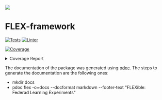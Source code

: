 ![](https://twemoji.maxcdn.com/v/latest/72x72/1f938.png)

# FLEX-framework

[![Tests](https://github.com/FLEXible-FL/FLEX-framework/actions/workflows/pytest.yml/badge.svg)](https://github.com/FLEXible-FL/FLEX-framework/actions/workflows/pytest.yml)
[![Linter](https://github.com/FLEXible-FL/FLEX-framework/actions/workflows/trunk.yml/badge.svg)](https://github.com/FLEXible-FL/FLEX-framework/actions/workflows/trunk.yml)
<!-- Pytest Coverage Comment:Begin -->
<a href="https://github.com/FLEXible-FL/FLEX-framework/blob/main/README.md"><img alt="Coverage" src="https://img.shields.io/badge/Coverage-21%25-red.svg" /></a><details><summary>Coverage Report </summary><table><tr><th>File</th><th>Stmts</th><th>Miss</th><th>Cover</th><th>Missing</th></tr><tbody><tr><td colspan="5"><b>flex</b></td></tr><tr><td>&nbsp; &nbsp;<a href="https://github.com/FLEXible-FL/FLEX-framework/blob/main/flex/__init__.py">__init__.py</a></td><td>5</td><td>1</td><td>80%</td><td><a href="https://github.com/FLEXible-FL/FLEX-framework/blob/main/flex/__init__.py#L6">6</a></td></tr><tr><td colspan="5"><b>flex/data</b></td></tr><tr><td>&nbsp; &nbsp;<a href="https://github.com/FLEXible-FL/FLEX-framework/blob/main/flex/data/__init__.py">__init__.py</a></td><td>11</td><td>1</td><td>91%</td><td><a href="https://github.com/FLEXible-FL/FLEX-framework/blob/main/flex/data/__init__.py#L12">12</a></td></tr><tr><td>&nbsp; &nbsp;<a href="https://github.com/FLEXible-FL/FLEX-framework/blob/main/flex/data/flex_data_distribution.py">flex_data_distribution.py</a></td><td>151</td><td>114</td><td>25%</td><td><a href="https://github.com/FLEXible-FL/FLEX-framework/blob/main/flex/data/flex_data_distribution.py#L17">17</a>, <a href="https://github.com/FLEXible-FL/FLEX-framework/blob/main/flex/data/flex_data_distribution.py#L32-L33">32&ndash;33</a>, <a href="https://github.com/FLEXible-FL/FLEX-framework/blob/main/flex/data/flex_data_distribution.py#L45-L46">45&ndash;46</a>, <a href="https://github.com/FLEXible-FL/FLEX-framework/blob/main/flex/data/flex_data_distribution.py#L62-L65">62&ndash;65</a>, <a href="https://github.com/FLEXible-FL/FLEX-framework/blob/main/flex/data/flex_data_distribution.py#L77-L78">77&ndash;78</a>, <a href="https://github.com/FLEXible-FL/FLEX-framework/blob/main/flex/data/flex_data_distribution.py#L96-L97">96&ndash;97</a>, <a href="https://github.com/FLEXible-FL/FLEX-framework/blob/main/flex/data/flex_data_distribution.py#L113-L123">113&ndash;123</a>, <a href="https://github.com/FLEXible-FL/FLEX-framework/blob/main/flex/data/flex_data_distribution.py#L137-L189">137&ndash;189</a>, <a href="https://github.com/FLEXible-FL/FLEX-framework/blob/main/flex/data/flex_data_distribution.py#L203-L204">203&ndash;204</a>, <a href="https://github.com/FLEXible-FL/FLEX-framework/blob/main/flex/data/flex_data_distribution.py#L222-L223">222&ndash;223</a>, <a href="https://github.com/FLEXible-FL/FLEX-framework/blob/main/flex/data/flex_data_distribution.py#L252-L272">252&ndash;272</a>, <a href="https://github.com/FLEXible-FL/FLEX-framework/blob/main/flex/data/flex_data_distribution.py#L300-L331">300&ndash;331</a>, <a href="https://github.com/FLEXible-FL/FLEX-framework/blob/main/flex/data/flex_data_distribution.py#L359-L435">359&ndash;435</a>, <a href="https://github.com/FLEXible-FL/FLEX-framework/blob/main/flex/data/flex_data_distribution.py#L462-L487">462&ndash;487</a></td></tr><tr><td>&nbsp; &nbsp;<a href="https://github.com/FLEXible-FL/FLEX-framework/blob/main/flex/data/flex_data_object.py">flex_data_object.py</a></td><td>96</td><td>71</td><td>26%</td><td><a href="https://github.com/FLEXible-FL/FLEX-framework/blob/main/flex/data/flex_data_object.py#L28">28</a>, <a href="https://github.com/FLEXible-FL/FLEX-framework/blob/main/flex/data/flex_data_object.py#L31-L34">31&ndash;34</a>, <a href="https://github.com/FLEXible-FL/FLEX-framework/blob/main/flex/data/flex_data_object.py#L40">40</a>, <a href="https://github.com/FLEXible-FL/FLEX-framework/blob/main/flex/data/flex_data_object.py#L55-L88">55&ndash;88</a>, <a href="https://github.com/FLEXible-FL/FLEX-framework/blob/main/flex/data/flex_data_object.py#L101-L112">101&ndash;112</a>, <a href="https://github.com/FLEXible-FL/FLEX-framework/blob/main/flex/data/flex_data_object.py#L127-L150">127&ndash;150</a>, <a href="https://github.com/FLEXible-FL/FLEX-framework/blob/main/flex/data/flex_data_object.py#L165-L174">165&ndash;174</a>, <a href="https://github.com/FLEXible-FL/FLEX-framework/blob/main/flex/data/flex_data_object.py#L189-L204">189&ndash;204</a>, <a href="https://github.com/FLEXible-FL/FLEX-framework/blob/main/flex/data/flex_data_object.py#L208-L213">208&ndash;213</a></td></tr><tr><td>&nbsp; &nbsp;<a href="https://github.com/FLEXible-FL/FLEX-framework/blob/main/flex/data/flex_dataset.py">flex_dataset.py</a></td><td>45</td><td>30</td><td>33%</td><td><a href="https://github.com/FLEXible-FL/FLEX-framework/blob/main/flex/data/flex_dataset.py#L24">24</a>, <a href="https://github.com/FLEXible-FL/FLEX-framework/blob/main/flex/data/flex_dataset.py#L27-L30">27&ndash;30</a>, <a href="https://github.com/FLEXible-FL/FLEX-framework/blob/main/flex/data/flex_dataset.py#L57-L73">57&ndash;73</a>, <a href="https://github.com/FLEXible-FL/FLEX-framework/blob/main/flex/data/flex_dataset.py#L98-L105">98&ndash;105</a>, <a href="https://github.com/FLEXible-FL/FLEX-framework/blob/main/flex/data/flex_dataset.py#L130-L133">130&ndash;133</a>, <a href="https://github.com/FLEXible-FL/FLEX-framework/blob/main/flex/data/flex_dataset.py#L153">153</a>, <a href="https://github.com/FLEXible-FL/FLEX-framework/blob/main/flex/data/flex_dataset.py#L173">173</a></td></tr><tr><td>&nbsp; &nbsp;<a href="https://github.com/FLEXible-FL/FLEX-framework/blob/main/flex/data/flex_dataset_config.py">flex_dataset_config.py</a></td><td>60</td><td>41</td><td>32%</td><td><a href="https://github.com/FLEXible-FL/FLEX-framework/blob/main/flex/data/flex_dataset_config.py#L66-L78">66&ndash;78</a>, <a href="https://github.com/FLEXible-FL/FLEX-framework/blob/main/flex/data/flex_dataset_config.py#L81-L93">81&ndash;93</a>, <a href="https://github.com/FLEXible-FL/FLEX-framework/blob/main/flex/data/flex_dataset_config.py#L98-L166">98&ndash;166</a>, <a href="https://github.com/FLEXible-FL/FLEX-framework/blob/main/flex/data/flex_dataset_config.py#L171-L194">171&ndash;194</a>, <a href="https://github.com/FLEXible-FL/FLEX-framework/blob/main/flex/data/flex_dataset_config.py#L199-L226">199&ndash;226</a></td></tr><tr><td>&nbsp; &nbsp;<a href="https://github.com/FLEXible-FL/FLEX-framework/blob/main/flex/data/flex_preprocessing_utils.py">flex_preprocessing_utils.py</a></td><td>16</td><td>11</td><td>31%</td><td><a href="https://github.com/FLEXible-FL/FLEX-framework/blob/main/flex/data/flex_preprocessing_utils.py#L17-L20">17&ndash;20</a>, <a href="https://github.com/FLEXible-FL/FLEX-framework/blob/main/flex/data/flex_preprocessing_utils.py#L35-L43">35&ndash;43</a></td></tr><tr><td>&nbsp; &nbsp;<a href="https://github.com/FLEXible-FL/FLEX-framework/blob/main/flex/data/pluggable_datasets.py">pluggable_datasets.py</a></td><td>51</td><td>46</td><td>10%</td><td><a href="https://github.com/FLEXible-FL/FLEX-framework/blob/main/flex/data/pluggable_datasets.py#L6-L11">6&ndash;11</a>, <a href="https://github.com/FLEXible-FL/FLEX-framework/blob/main/flex/data/pluggable_datasets.py#L25-L75">25&ndash;75</a></td></tr><tr><td colspan="5"><b>flex/pool</b></td></tr><tr><td>&nbsp; &nbsp;<a href="https://github.com/FLEXible-FL/FLEX-framework/blob/main/flex/pool/__init__.py">__init__.py</a></td><td>8</td><td>8</td><td>0%</td><td><a href="https://github.com/FLEXible-FL/FLEX-framework/blob/main/flex/pool/__init__.py#L1-L9">1&ndash;9</a></td></tr><tr><td>&nbsp; &nbsp;<a href="https://github.com/FLEXible-FL/FLEX-framework/blob/main/flex/pool/actors.py">actors.py</a></td><td>45</td><td>45</td><td>0%</td><td><a href="https://github.com/FLEXible-FL/FLEX-framework/blob/main/flex/pool/actors.py#L1-L195">1&ndash;195</a></td></tr><tr><td>&nbsp; &nbsp;<a href="https://github.com/FLEXible-FL/FLEX-framework/blob/main/flex/pool/flex_model.py">flex_model.py</a></td><td>8</td><td>8</td><td>0%</td><td><a href="https://github.com/FLEXible-FL/FLEX-framework/blob/main/flex/pool/flex_model.py#L1-L21">1&ndash;21</a></td></tr><tr><td>&nbsp; &nbsp;<a href="https://github.com/FLEXible-FL/FLEX-framework/blob/main/flex/pool/flex_pool.py">flex_pool.py</a></td><td>84</td><td>84</td><td>0%</td><td><a href="https://github.com/FLEXible-FL/FLEX-framework/blob/main/flex/pool/flex_pool.py#L1-L300">1&ndash;300</a></td></tr><tr><td><b>TOTAL</b></td><td><b>580</b></td><td><b>460</b></td><td><b>21%</b></td><td>&nbsp;</td></tr></tbody></table></details>
<!-- Pytest Coverage Comment:End -->



The documentation of the package was generated using [pdoc](https://pdoc3.github.io/pdoc/). The steps to generate the documentation are the following ones:
- mkdir docs
- pdoc flex -o=docs --docformat markdown --footer-text "FLEXible: Federad Learning Experiments"
